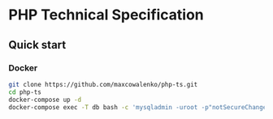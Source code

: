 # PHP Technical Specification

## Quick start

### Docker
```bash
git clone https://github.com/maxcowalenko/php-ts.git
cd php-ts
docker-compose up -d
docker-compose exec -T db bash -c 'mysqladmin -uroot -p"notSecureChangeMe" create php-ts && mysql php-ts -uroot -p"notSecureChangeMe"' < dump.sql
```
